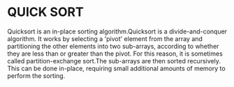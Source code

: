 # QUICK SORT

Quicksort is an in-place sorting algorithm.Quicksort is a divide-and-conquer algorithm. 
It works by selecting a 'pivot' element from the array and partitioning the other elements into two sub-arrays, 
according to whether they are less than or greater than the pivot. For this reason, 
it is sometimes called partition-exchange sort.The sub-arrays are then sorted recursively. 
This can be done in-place, requiring small additional amounts of memory to perform the sorting.
